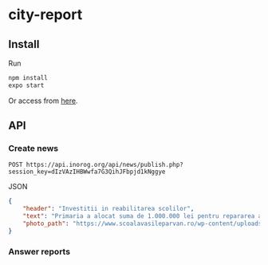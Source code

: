 # city-report
## Install
Run
```bash
npm install
expo start
```
Or access from [here](https://expo.io/@tud0r/projects/esesizari).
## API
### Create news
```url
POST https://api.inorog.org/api/news/publish.php?session_key=dIzVAzIHBWwfa7G3QihJFbpjd1kNggye
```
JSON
```json
{
	"header": "Investitii in reabilitarea scolilor",
	"text": "Primaria a alocat suma de 1.000.000 lei pentru repararea a 2 scoli din oras.",
	"photo_path": "https://www.scoalavasileparvan.ro/wp-content/uploads/2017/11/local_vechi_sc2_673w.jpg"
}
```
### Answer reports
